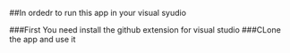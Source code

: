 ##In ordedr to run this app in your visual syudio 

###First You need install the github extension for visual studio
###CLone the app and use it

